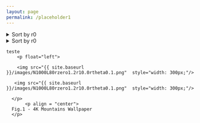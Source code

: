 ```yaml
---
layout: page
permalink: /placeholder1
---
```



<details>
<summary>Sort by r0</summary>


+ <details>
    <summary>r0 = 1.2 </summary>

    
    + <details>
        <summary>r1 = 0.0</summary>
        even more text
      </details>
      <details>
        <summary>r1 = 0.1 </summary>
        even more text
      </details>
      <details>
        <summary>r1 = 0.5 </summary>
        even more text
       </details>
   </details>
</details>




<details>
<summary>Sort by r0</summary>
.
+ <details>
    <summary>r0= 1.2</summary>
    .
    </details>
</details>

    teste
        <p float="left">

        <img src="{{ site.baseurl }}/images/N1000L80rzero1.2r10.0rtheta0.1.png"  style="width: 300px;"/>

       <img src="{{ site.baseurl }}/images/N1000L80rzero1.2r10.0rtheta0.1.png"  style="width: 300px;"/>

      </p>
           <p align = "center">
      Fig.1 - 4K Mountains Wallpaper
      </p>
     
